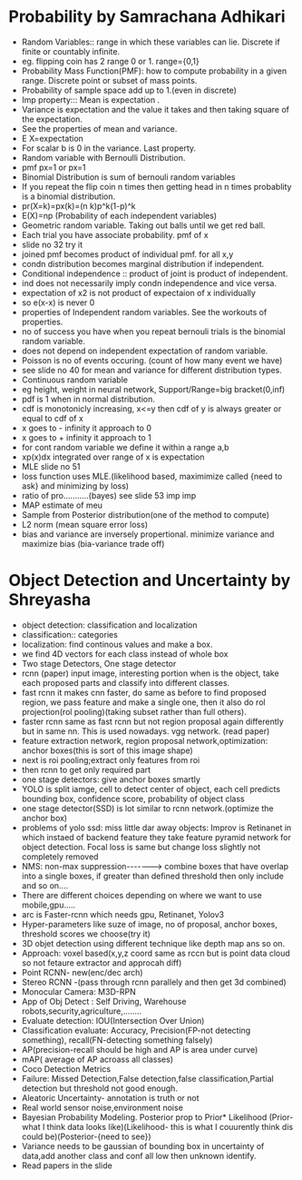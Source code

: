 # Probability by Samrachana Adhikari
- Random Variables:: range in which these variables can lie. Discrete if finite or countably infinite.
- eg. flipping coin has 2 range 0 or 1. range={0,1}
- Probability Mass Function(PMF): how to compute probability in a given range. Discrete point or subset of mass points.
- Probability of sample space add up to 1.(even in discrete)
- Imp property::: Mean is expectation .
- Variance is expectation and the value it takes and then taking square of the expectation.
- See the properties of mean and variance.
- E X=expectation
- For scalar b is 0 in the variance. Last property.
- Random variable with Bernoulli Distribution.
- pmf px=1 or px=1
- Binomial Distribution is sum of bernouli random variables
- If you repeat the flip coin n times then getting head in n times probablity is a binomial distribution.
- pr(X=k)=px(k)=(n k)p^k(1-p)^k
- E(X)=np (Probability of each independent variables)
- Geometric random variable. Taking out balls until we get red ball.
- Each trial you have associate probability. pmf of x
- slide no 32 try it
- joined pmf becomes product of individual pmf. for all x,y
- condn distribution becomes marginal distribution if independent.
- Conditional independence :: product of joint is product of independent.
- ind does not necessarily imply condn independence and vice versa.
- expectation of x2 is not product of expectaion of x individually
- so e(x-x) is never 0
- properties of Independent random variables. See the workouts of properties.
- no of success you have when you repeat bernouli trials is the binomial random variable.
- does not depend on independent expectation of random variable.
- Poisson is no of events occuring. (count of how many event we have)
- see slide no 40 for mean and variance for different distribution types.
- Continuous random variable
- eg height, weight in neural network, Support/Range=big bracket(0,inf)
- pdf is 1 when in normal distribution.
- cdf is monotonicly increasing, x<=y then cdf of y is always greater or equal to cdf of x
- x goes to - infinity it approach to 0
- x goes to + infinity it approach to 1
- for cont random variable we define it within a range a,b
- xp(x)dx integrated over range of x is expectation
- MLE slide no 51
- loss function uses MLE.(likelihood based, maximimize called {need to ask} and minimizing by loss)
- ratio of pro...........(bayes) see slide 53 imp imp
- MAP estimate of meu
- Sample from Posterior distribution(one of the method to compute)
- L2 norm (mean square error loss)
- bias and variance are inversely propertional. minimize variance and maximize bias (bia-variance trade off)
# Object Detection and Uncertainty by Shreyasha
- object detection: classification and localization
- classification:: categories
- localization: find continous values and make a box.
- we find 4D vectors for each class instead of whole box
- Two stage Detectors, One stage detector
- rcnn  (paper) input image, interesting portion when is the object, take each proposed parts and classify into different classes.
- fast rcnn it makes cnn faster, do same as before to find proposed region, we pass feature and make a single one, then it also do rol projection(rol pooling)(taking subset rather than full others).
- faster rcnn same as fast rcnn but not region proposal again differently but in same nn. This is used nowadays. vgg network. (read paper)
- feature extraction network, region proposal network,optimization: anchor boxes(this is sort of this image shape)
- next is roi pooling;extract only features from roi
- then rcnn to get only required part
- one stage detectors: give anchor boxes smartly
- YOLO is split iamge, cell to detect center of object, each cell predicts bounding box, confidence score, probability of object class
- one stage detector(SSD) is lot similar to rcnn network.(optimize the anchor box)
- problems of yolo ssd: miss little dar away objects: Improv is Retinanet in which instaed of backend feature they take feature pyramid network for object detection. Focal loss is same but change loss slightly not completely removed
- NMS: non-max suppression-------> combine boxes that have overlap into a single boxes, if greater than defined threshold then only include and so on....
- There are different choices depending on where we want to use mobile,gpu.....
- arc is Faster-rcnn which needs gpu, Retinanet, Yolov3
- Hyper-parameters like suze of image, no of proposal, anchor boxes, threshold scores we choose(try it)
- 3D objet detection using different technique like depth map ans so on.
- Approach: voxel based(x,y,z coord same as rccn but is point data cloud so not fetaure extractor and approcah diff)
- Point RCNN- new(enc/dec arch)
- Stereo RCNN -(pass through rcnn parallely and then get 3d combined)
- Monocular Camera: M3D-RPN
- App of Obj Detect : Self Driving, Warehouse robots,security,agriculture,........
- Evaluate detection: IOU(Intersection Over Union)
- Classification evaluate: Accuracy, Precision(FP-not detecting something), recall(FN-detecting something falsely)
- AP(precision-recall should be high and AP is area under curve)
- mAP( average of AP acroass all classes)
- Coco Detection Metrics
- Failure: Missed Detection,False detection,false classification,Partial detection but threshold not good enough.
- Aleatoric Uncertainty- annotation is truth or not
- Real world sensor noise,environment noise
- Bayesian Probability Modeling. Posterior prop to Prior* Likelihood (Prior-what I think data looks like)(Likelihood- this is what I couurently think dis could be)(Posterior-{need to see})
- Variance needs to be gaussian of bounding box in uncertainty of data,add another class and conf all low then unknown identify.
- Read papers in the slide

# 


